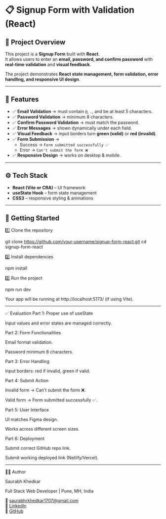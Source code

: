 # 📋 Signup Form with Validation (React)

## 📌 Project Overview
This project is a **Signup Form** built with **React**.  
It allows users to enter an **email, password, and confirm password** with **real-time validation** and **visual feedback**.  

The project demonstrates **React state management, form validation, error handling, and responsive UI design**.  

---

## 🎯 Features
- ✅ **Email Validation** → must contain `@`, `.`, and be at least 5 characters.  
- ✅ **Password Validation** → minimum 8 characters.  
- ✅ **Confirm Password Validation** → must match the password.  
- ✅ **Error Messages** → shown dynamically under each field.  
- ✅ **Visual Feedback** → input borders turn **green (valid)** or **red (invalid)**.  
- ✅ **Form Submission** →  
  - Success → `Form submitted successfully ✅`  
  - Error → `Can't submit the form ❌`  
- ✅ **Responsive Design** → works on desktop & mobile.  


---

## ⚙️ Tech Stack
- **React (Vite or CRA)** – UI framework  
- **useState Hook** – form state management  
- **CSS3** – responsive styling & animations  

---

## 🚀 Getting Started

 1️⃣ Clone the repository

git clone https://github.com/your-username/signup-form-react.git
cd signup-form-react

 2️⃣ Install dependencies

npm install

 3️⃣ Run the project

npm run dev

Your app will be running at http://localhost:5173/
 (if using Vite).

---

 ✅ Evaluation 
Part 1: Proper use of useState

Input values and error states are managed correctly.

Part 2: Form Functionalities

Email format validation.

Password minimum 8 characters.

Part 3: Error Handling

Input borders: red if invalid, green if valid.

Part 4: Submit Action

Invalid form → Can't submit the form ❌.

Valid form → Form submitted successfully ✅.

Part 5: User Interface

UI matches Figma design.

Works across different screen sizes.

Part 6: Deployment

Submit correct GitHub repo link.

Submit working deployed link (Netlify/Vercel).

---
👨‍💻 Author

Saurabh Khedkar 

Full Stack Web Developer | Pune, MH, India 

📧 saurabhrkhedkar1707@gmail.com  
🔗 [LinkedIn](https://linkedin.com/in/saurabh-khedkar)  
🐙 [GitHub](https://github.com/khedkar2001)  
